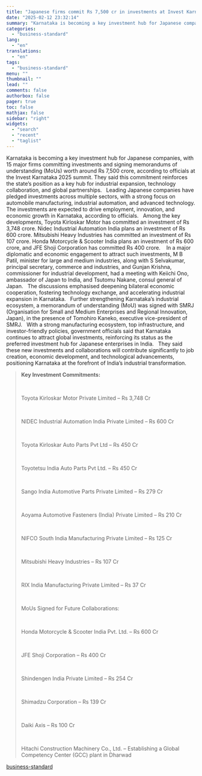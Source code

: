 ```yaml
---
title: "Japanese firms commit Rs 7,500 cr in investments at Invest Karnataka 2025"
date: "2025-02-12 23:32:14"
summary: "Karnataka is becoming a key investment hub for Japanese companies, with 15 major firms committing investments and signing memorandums of understanding (MoUs) worth around Rs 7,500 crore, according to officials at the Invest Karnataka 2025 summit. They said this commitment reinforces the state’s position as a key hub for industrial..."
categories:
  - "business-standard"
lang:
  - "en"
translations:
  - "en"
tags:
  - "business-standard"
menu: ""
thumbnail: ""
lead: ""
comments: false
authorbox: false
pager: true
toc: false
mathjax: false
sidebar: "right"
widgets:
  - "search"
  - "recent"
  - "taglist"
---
```


Karnataka is becoming a key investment hub for Japanese companies, with 15 major firms committing investments and signing memorandums of understanding (MoUs) worth around Rs 7,500 crore, according to officials at the Invest Karnataka 2025 summit. They said this commitment reinforces the state’s position as a key hub for industrial expansion, technology collaboration, and global partnerships.
 
Leading Japanese companies have pledged investments across multiple sectors, with a strong focus on automobile manufacturing, industrial automation, and advanced technology. The investments are expected to drive employment, innovation, and economic growth in Karnataka, according to officials.
 
Among the key developments, Toyota Kirloskar Motor has committed an investment of Rs 3,748 crore. Nidec Industrial Automation India plans an investment of Rs 600 crore. Mitsubishi Heavy Industries has committed an investment of Rs 107 crore. Honda Motorcycle & Scooter India plans an investment of Rs 600 crore, and JFE Shoji Corporation has committed Rs 400 crore. 
 
In a major diplomatic and economic engagement to attract such investments, M B Patil, minister for large and medium industries, along with S Selvakumar, principal secretary, commerce and industries, and Gunjan Krishna, commissioner for industrial development, had a meeting with Keiichi Ono, ambassador of Japan to India, and Tsutomu Nakane, consul general of Japan.
 
The discussions emphasised deepening bilateral economic cooperation, fostering technology exchange, and accelerating industrial expansion in Karnataka.
 
Further strengthening Karnataka’s industrial ecosystem, a memorandum of understanding (MoU) was signed with SMRJ (Organisation for Small and Medium Enterprises and Regional Innovation, Japan), in the presence of Tomohiro Kaneko, executive vice-president of SMRJ.
 
With a strong manufacturing ecosystem, top infrastructure, and investor-friendly policies, government officials said that Karnataka continues to attract global investments, reinforcing its status as the preferred investment hub for Japanese enterprises in India.
 
They said these new investments and collaborations will contribute significantly to job creation, economic development, and technological advancements, positioning Karnataka at the forefront of India’s industrial transformation.
 
> **Key Investment Commitments:**
> 
>  
> 
> Toyota Kirloskar Motor Private Limited – Rs 3,748 Cr
> 
>  
> 
> NIDEC Industrial Automation India Private Limited – Rs 600 Cr
> 
>  
> 
> Toyota Kirloskar Auto Parts Pvt Ltd – Rs 450 Cr
> 
>  
> 
> Toyotetsu India Auto Parts Pvt Ltd. – Rs 450 Cr
> 
>  
> 
> Sango India Automotive Parts Private Limited – Rs 279 Cr
> 
>  
> 
> Aoyama Automotive Fasteners (India) Private Limited – Rs 210 Cr
> 
>  
> 
> NIFCO South India Manufacturing Private Limited – Rs 125 Cr
> 
>  
> 
> Mitsubishi Heavy Industries – Rs 107 Cr
> 
>  
> 
> RIX India Manufacturing Private Limited – Rs 37 Cr
> 
>  
> 
> MoUs Signed for Future Collaborations:
> 
>  
> 
> Honda Motorcycle & Scooter India Pvt. Ltd. – Rs 600 Cr
> 
>  
> 
> JFE Shoji Corporation – Rs 400 Cr
> 
>  
> 
> Shindengen India Private Limited – Rs 254 Cr
> 
>  
> 
> Shimadzu Corporation – Rs 139 Cr
> 
>  
> 
> Daiki Axis – Rs 100 Cr
> 
>  
> 
> Hitachi Construction Machinery Co., Ltd. – Establishing a Global Competency Center (GCC) plant in Dharwad

[business-standard](https://www.business-standard.com/industry/news/japanese-firms-commit-rs-7-500-cr-in-investments-at-invest-karnataka-2025-125021201721_1.html)
